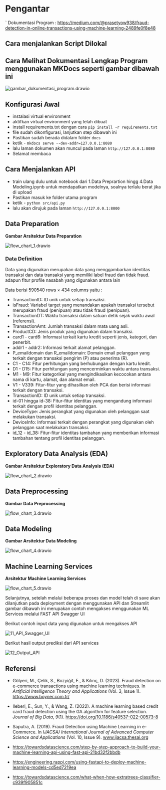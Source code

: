 # Pengantar 

` Dokumentasi Program : https://medium.com/@prasetyow938/fraud-detection-in-online-transactions-using-machine-learning-2489fe0f8e48

## Cara menjalankan Script Dilokal

## Cara Melihat Dokumentasi Lengkap Program menggunakan MKDocs seperti gambar dibawah ini

![gambar_dokumentasi_program.drawio](docs/docs/images/gambar_dokumentasi_program.png)

## Konfigurasi Awal
- instalasi virtual environment
- aktifkan virtual environment yang telah dibuat
- install requirements.txt dengan cara `pip install -r requirements.txt`
- file sudah dikonfigurasi, lanjutkan step dibawah ini
- Pastikan sudah berada didalam folder `docs`
- ketik - `mkdocs serve --dev-addr=127.0.0.1:8080`
- lalu laman dokumen akan muncul pada laman `http://127.0.0.1:8080`
- Selamat membaca

## Cara Menjalankan API

- train ulang dulu untuk notebook dari 1.Data Preprartion hingg 4.Data Modeling.ipynb untuk mendapatkan modelnya, soalnya terlalu berat jika di upload
- Pastikan masuk ke folder utama program
- ketik - `python src/api.py`
- lalu akan dirujuk pada laman `http://127.0.0.1:8000`

##  Data Preparation

**Gambar Arsitektur Data Preparation**

![flow_chart_1.drawio](docs/docs/images/flow_chart_1.drawio.png)

### Data Definition
Data yang digunakan merupakan data yang menggambarkan identitas transaksi dan data transaksi yang memiliki label fraud dan tidak fraud. adapun fitur profile nasabah yang digunakan antara lain

Data berisi 590540 rows × 434 columns yaitu :

* TransactionID: ID unik untuk setiap transaksi.
* isFraud: Variabel target yang menandakan apakah transaksi tersebut merupakan fraud (penipuan) atau tidak fraud (penipuan).
* TransactionDT: Waktu transaksi dalam satuan detik sejak waktu awal (referensi).
* TransactionAmt: Jumlah transaksi dalam mata uang asli.
* ProductCD: Jenis produk yang digunakan dalam transaksi.
* card1 - card6: Informasi terkait kartu kredit seperti jenis, kategori, dan penerbit.
* addr1 - addr2: Informasi terkait alamat pelanggan.
* P_emaildomain dan R_emaildomain: Domain email pelanggan yang terkait dengan transaksi pengirim (P) atau penerima (R).
* C1 - C14: Fitur perhitungan yang berhubungan dengan kartu kredit.
* D1 - D15: Fitur perhitungan yang mencerminkan waktu antara transaksi.
* M1 - M9: Fitur kategorikal yang mengindikasikan kecocokan antara nama di kartu, alamat, dan alamat email.
* V1 - V339: Fitur-fitur yang dihasilkan oleh PCA dan berisi informasi terkait dengan transaksi.
* TransactionID: ID unik untuk setiap transaksi.
* id-01 hingga id-38: Fitur-fitur identitas yang mengandung informasi terkait dengan profil identitas pelanggan.
* DeviceType: Jenis perangkat yang digunakan oleh pelanggan saat melakukan transaksi.
* DeviceInfo: Informasi terkait dengan perangkat yang digunakan oleh pelanggan saat melakukan transaksi.
* id_12 - id_38: Fitur-fitur identitas tambahan yang memberikan informasi tambahan tentang profil identitas pelanggan.
    
## Exploratory Data Analysis (EDA)

**Gambar Arsitektur Exploratory Data Analysis (EDA)**

![flow_chart_2.drawio](docs/docs/images/flow_chart_2.drawio.png)    

## Data Preprocessing

**Gambar Data Preprocessing**

![flow_chart_3.drawio](docs/docs/images/flow_chart_3.drawio.png)

## Data Modeling

**Gambar Arsitektur Data Modeling**

![flow_chart_4.drawio](docs/docs/images/flow_chart_4.drawio.png)

## Machine Learning Services

**Arsitektur Machine Learning Services**

![flow_chart_5.drawio](docs/docs/images/flow_chart_5.drawio.png)

Selanjutnya, setelah melalui beberapa proses dan model telah di save akan dilanjutkan pada deployment dengan menggunakan API dan Streamlit gambar dibawah ini merupakan contoh mengakses menggunakan ML Services melalui FAST API Swagger UI

Berikut contoh input data yang digunakan untuk mengakses API

![11_API_Swagger_UI](docs/docs/images/11_API_Swagger_UI.png)

Berikut hasil output prediksi dari API services

![12_Output_API](docs/docs/images/12_Output_API.png)


## Referensi

- Gölyeri, M., Çelik, S., Bozyiğit, F., & Kılınç, D. (2023). Fraud detection on e-commerce transactions using machine learning techniques. In _Artificial Intelligence Theory and Applications_ (Vol. 3, Issue 1). https://www.boyner.com.tr/

- Ileberi, E., Sun, Y., & Wang, Z. (2022). A machine learning based credit card fraud detection using the GA algorithm for feature selection. _Journal of Big Data_, _9_(1). https://doi.org/10.1186/s40537-022-00573-8

- Saputra, A. (2019). Fraud Detection using Machine Learning in e-Commerce. In _IJACSA) International Journal of Advanced Computer Science and Applications_ (Vol. 10, Issue 9). www.ijacsa.thesai.org

- https://towardsdatascience.com/step-by-step-approach-to-build-your-machine-learning-api-using-fast-api-21bd32f2bbdb

- https://engineering.rappi.com/using-fastapi-to-deploy-machine-learning-models-cd5ed7219ea

- https://towardsdatascience.com/what-when-how-extratrees-classifier-c939f905851c